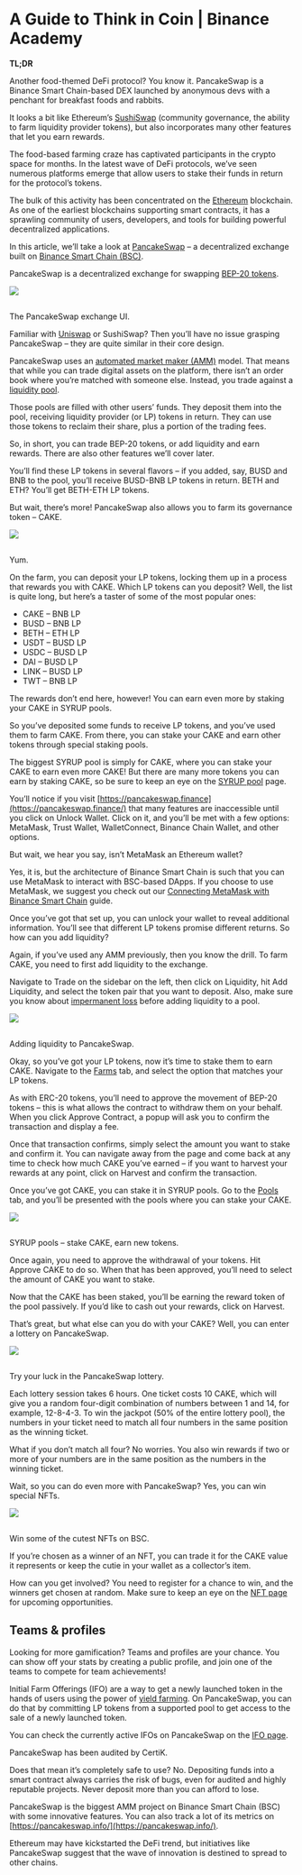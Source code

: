 # A Guide to Think in Coin \| Binance Academy

**TL;DR** 

Another food-themed DeFi protocol? You know it. PancakeSwap is a Binance Smart Chain-based DEX launched by anonymous devs with a penchant for breakfast foods and rabbits.

It looks a bit like Ethereum’s [SushiSwap](https://academy.binance.com/en/articles/your-guide-to-sushiswap) \(community governance, the ability to farm liquidity provider tokens\), but also incorporates many other features that let you earn rewards.

The food-based farming craze has captivated participants in the crypto space for months. In the latest wave of DeFi protocols, we’ve seen numerous platforms emerge that allow users to stake their funds in return for the protocol’s tokens.

The bulk of this activity has been concentrated on the [Ethereum](https://academy.binance.com/en/articles/what-is-ethereum) blockchain. As one of the earliest blockchains supporting smart contracts, it has a sprawling community of users, developers, and tools for building powerful decentralized applications.

In this article, we’ll take a look at [PancakeSwap](https://pancakeswap.finance/) – a decentralized exchange built on [Binance Smart Chain \(BSC\)](https://academy.binance.com/en/articles/an-introduction-to-binance-smart-chain-bsc).

PancakeSwap is a decentralized exchange for swapping [BEP-20 tokens](https://academy.binance.com/en/glossary/bep-20).

![](../.gitbook/assets/4d817e628090432db93d7ba2fc91c012.png)

![pancake-img1](data:image/gif;base64,R0lGODlhAQABAIAAAAAAAP///yH5BAEAAAAALAAAAAABAAEAAAIBRAA7)

The PancakeSwap exchange UI.

Familiar with [Uniswap](https://academy.binance.com/en/articles/what-is-uniswap-and-how-does-it-work) or SushiSwap? Then you’ll have no issue grasping PancakeSwap – they are quite similar in their core design.

PancakeSwap uses an [automated market maker \(AMM\)](https://academy.binance.com/en/articles/what-is-an-automated-market-maker-amm) model. That means that while you can trade digital assets on the platform, there isn’t an order book where you’re matched with someone else. Instead, you trade against a [liquidity pool](https://academy.binance.com/en/articles/what-are-liquidity-pools-in-defi).

Those pools are filled with other users’ funds. They deposit them into the pool, receiving liquidity provider \(or LP\) tokens in return. They can use those tokens to reclaim their share, plus a portion of the trading fees. 

So, in short, you can trade BEP-20 tokens, or add liquidity and earn rewards. There are also other features we’ll cover later.

You’ll find these LP tokens in several flavors – if you added, say, BUSD and BNB to the pool, you’ll receive BUSD-BNB LP tokens in return. BETH and ETH? You’ll get BETH-ETH LP tokens.

But wait, there’s more! PancakeSwap also allows you to farm its governance token – CAKE.

![](../.gitbook/assets/d0f96011ab6645769e8fc1d71e0e0385.png)

![](data:image/gif;base64,R0lGODlhAQABAIAAAAAAAP///yH5BAEAAAAALAAAAAABAAEAAAIBRAA7)

Yum.

On the farm, you can deposit your LP tokens, locking them up in a process that rewards you with CAKE. Which LP tokens can you deposit? Well, the list is quite long, but here’s a taster of some of the most popular ones:

* CAKE – BNB LP
* BUSD – BNB LP
* BETH – ETH LP
* USDT – BUSD LP
* USDC – BUSD LP
* DAI – BUSD LP
* LINK – BUSD LP
* TWT – BNB LP

The rewards don’t end here, however! You can earn even more by staking your CAKE in SYRUP pools.

So you’ve deposited some funds to receive LP tokens, and you’ve used them to farm CAKE. From there, you can stake your CAKE and earn other tokens through special staking pools.

The biggest SYRUP pool is simply for CAKE, where you can stake your CAKE to earn even more CAKE! But there are many more tokens you can earn by staking CAKE, so be sure to keep an eye on the [SYRUP pool](https://pancakeswap.finance/pools) page.

You’ll notice if you visit [https://pancakeswap.finance](https://pancakeswap.finance/) that many features are inaccessible until you click on Unlock Wallet. Click on it, and you’ll be met with a few options: MetaMask, Trust Wallet, WalletConnect, Binance Chain Wallet, and other options. 

But wait, we hear you say, isn’t MetaMask an Ethereum wallet?

Yes, it is, but the architecture of Binance Smart Chain is such that you can use MetaMask to interact with BSC-based DApps. If you choose to use MetaMask, we suggest you check out our [Connecting MetaMask with Binance Smart Chain](https://academy.binance.com/en/articles/connecting-metamask-to-binance-smart-chain) guide.

Once you’ve got that set up, you can unlock your wallet to reveal additional information. You’ll see that different LP tokens promise different returns. So how can you add liquidity?

Again, if you’ve used any AMM previously, then you know the drill. To farm CAKE, you need to first add liquidity to the exchange.

Navigate to Trade on the sidebar on the left, then click on Liquidity, hit Add Liquidity, and select the token pair that you want to deposit. Also, make sure you know about [impermanent loss](https://academy.binance.com/en/articles/impermanent-loss-explained) before adding liquidity to a pool.

![](../.gitbook/assets/e3e005d6cdf54b1581aea84a2ddcbeef.png)

![pancake-img3](data:image/gif;base64,R0lGODlhAQABAIAAAAAAAP///yH5BAEAAAAALAAAAAABAAEAAAIBRAA7)

Adding liquidity to PancakeSwap.

Okay, so you’ve got your LP tokens, now it’s time to stake them to earn CAKE. Navigate to the [Farms](https://pancakeswap.finance/farms) tab, and select the option that matches your LP tokens.

As with ERC-20 tokens, you’ll need to approve the movement of BEP-20 tokens – this is what allows the contract to withdraw them on your behalf. When you click Approve Contract, a popup will ask you to confirm the transaction and display a fee.

Once that transaction confirms, simply select the amount you want to stake and confirm it. You can navigate away from the page and come back at any time to check how much CAKE you’ve earned – if you want to harvest your rewards at any point, click on Harvest and confirm the transaction.

Once you’ve got CAKE, you can stake it in SYRUP pools. Go to the [Pools](https://pancakeswap.finance/pools) tab, and you’ll be presented with the pools where you can stake your CAKE.

![](../.gitbook/assets/db3f984a1d944ba4933917a91bd0139c.png)

![pancake-img4](data:image/gif;base64,R0lGODlhAQABAIAAAAAAAP///yH5BAEAAAAALAAAAAABAAEAAAIBRAA7)

SYRUP pools – stake CAKE, earn new tokens.

Once again, you need to approve the withdrawal of your tokens. Hit Approve CAKE to do so. When that has been approved, you’ll need to select the amount of CAKE you want to stake.

Now that the CAKE has been staked, you’ll be earning the reward token of the pool passively. If you’d like to cash out your rewards, click on Harvest.

That’s great, but what else can you do with your CAKE? Well, you can enter a lottery on PancakeSwap.

![](../.gitbook/assets/169b38c6f38e4bb2838c536a1a0c4c55.png)

![pancake-img5](data:image/gif;base64,R0lGODlhAQABAIAAAAAAAP///yH5BAEAAAAALAAAAAABAAEAAAIBRAA7)

Try your luck in the PancakeSwap lottery.

Each lottery session takes 6 hours. One ticket costs 10 CAKE, which will give you a random four-digit combination of numbers between 1 and 14, for example, 12-8-4-3. To win the jackpot \(50% of the entire lottery pool\), the numbers in your ticket need to match all four numbers in the same position as the winning ticket.

What if you don’t match all four? No worries. You also win rewards if two or more of your numbers are in the same position as the numbers in the winning ticket.

Wait, so you can do even more with PancakeSwap? Yes, you can win special NFTs.

![](../.gitbook/assets/12e3072b07eb4bcebbb8bc4baa9ee5f8.png)

![](data:image/gif;base64,R0lGODlhAQABAIAAAAAAAP///yH5BAEAAAAALAAAAAABAAEAAAIBRAA7)

Win some of the cutest NFTs on BSC.

If you’re chosen as a winner of an NFT, you can trade it for the CAKE value it represents or keep the cutie in your wallet as a collector’s item.

How can you get involved? You need to register for a chance to win, and the winners get chosen at random. Make sure to keep an eye on the [NFT page](https://pancakeswap.finance/nft) for upcoming opportunities.

## Teams & profiles

Looking for more gamification? Teams and profiles are your chance. You can show off your stats by creating a public profile, and join one of the teams to compete for team achievements!

Initial Farm Offerings \(IFO\) are a way to get a newly launched token in the hands of users using the power of [yield farming](https://academy.binance.com/en/articles/what-is-yield-farming-in-decentralized-finance-defi). On PancakeSwap, you can do that by committing LP tokens from a supported pool to get access to the sale of a newly launched token.

You can check the currently active IFOs on PancakeSwap on the [IFO page](https://pancakeswap.finance/ifo).

PancakeSwap has been audited by CertiK.

Does that mean it’s completely safe to use? No. Depositing funds into a smart contract always carries the risk of bugs, even for audited and highly reputable projects. Never deposit more than you can afford to lose.

PancakeSwap is the biggest AMM project on Binance Smart Chain \(BSC\) with some innovative features. You can also track a lot of its metrics on [https://pancakeswap.info/](https://pancakeswap.info/).

Ethereum may have kickstarted the DeFi trend, but initiatives like PancakeSwap suggest that the wave of innovation is destined to spread to other chains.

